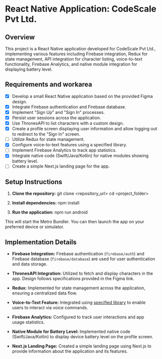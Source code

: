 # React Native Application: CodeScale Pvt Ltd.

## Overview
This project is a React Native application developed for CodeScale Pvt Ltd., implementing various features including Firebase integration, Redux for state management, API integration for character listing, voice-to-text functionality, Firebase Analytics, and native module integration for displaying battery level.

## Requirements and workarea
- [x] Develop a small React Native application based on the provided Figma design.
- [x] Integrate Firebase authentication and Firebase database.
- [x] Implement "Sign Up" and "Sign In" processes.
- [x] Persist user sessions across the application.
- [x] Use ThronesAPI to list characters with a custom design.
- [x] Create a profile screen displaying user information and allow logging out to redirect to the "Sign In" screen.
- [ ] Utilize Redux for state management.
- [x] Configure voice-to-text features using a specified library.
- [ ] Implement Firebase Analytics to track app statistics.
- [x] Integrate native code (Swift/Java/Kotlin) for native modules showing battery level.
- [ ] Create a simple Next.js landing page for the app.

## Setup Instructions
1. **Clone the repository:**
git clone <repository_url>
cd <project_folder>

2. **Install dependencies:**
npm install

3. **Run the application:**
npm run android

This will start the Metro Bundler. You can then launch the app on your preferred device or simulator.

## Implementation Details
- **Firebase Integration:** Firebase authentication (`firebase/auth`) and Firebase database (`firebase/database`) are used for user authentication and data storage.

- **ThronesAPI Integration:** Utilized to fetch and display characters in the app. Design follows specifications provided in the Figma link.

- **Redux:** Implemented for state management across the application, ensuring a centralized data flow.

- **Voice-to-Text Feature:** Integrated using [specified library](insert-library-link) to enable users to interact via voice commands.

- **Firebase Analytics:** Configured to track user interactions and app usage statistics.

- **Native Module for Battery Level:** Implemented native code (Swift/Java/Kotlin) to display device battery level on the profile screen.

- **Next.js Landing Page:** Created a simple landing page using Next.js to provide information about the application and its features.